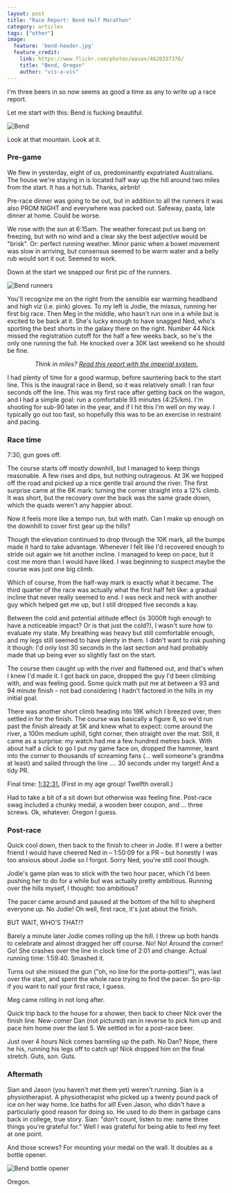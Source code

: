 ```yaml
---
layout: post
title: "Race Report: Bend Half Marathon"
category: articles
tags: ["other"]
image:
  feature: 'bend-header.jpg'
  feature_credit:
    link: https://www.flickr.com/photos/wasav/4620337376/
    title: "Bend, Oregon"
    author: "vis-a-vis"
---
```


I'm three beers in so now seems as good a time as any to write up a race report.
 
Let me start with this: Bend is fucking beautiful.

![Bend](/images/bend.jpg)

Look at that mountain. Look at it.
 
### Pre-game
 
We flew in yesterday, eight of us, predominantly expatriated Australians. The house we're staying in is located half way up the hill around two miles from the start. It has a hot tub. Thanks, airbnb!
 
Pre-race dinner was going to be out, but in addition to all the runners it was also PROM NIGHT and everywhere was packed out. Safeway, pasta, late dinner at home. Could be worse.
 
We rose with the sun at 6:15am. The weather forecast put us bang on freezing, but with no wind and a clear sky the best adjective would be "brisk". Or: perfect running weather. Minor panic when a bowel movement was slow in arriving, but consensus seemed to be warm water and a belly rub would sort it out. Seemed to work.
 
Down at the start we snapped our first pic of the runners.
 
![Bend runners](/images/bend-runners.jpg)

You'll recognize me on the right from the sensible ear warming headband and high viz (i.e. pink) gloves. To my left is Jodie, the missus, running her first big race. Then Meg in the middle, who hasn't run one in a while but is excited to be back at it. She's lucky enough to have snagged Ned, who's sporting the best shorts in the galaxy there on the right. Number 44 Nick missed the registration cutoff for the half a few weeks back, so he's the only one running the full. He knocked over a <span data-alt='20 miler'>30K</span> last weekend so he should be fine.
 
<center><em>
<span data-alt="Think in kays?">Think in miles?</span> <a data-alt-href="?" href="?imperial=true">Read this report with the <span data-alt="metric">imperial</span> system.</a>
</em></center>
<p />

I had plenty of time for a good warmup, before sauntering back to the start line. This is the inaugral race in Bend, so it was relatively small: I ran four seconds off the line. This was my first race after getting back on the wagon, and I had a simple goal: run a comfortable 93 minutes (<span data-alt="7:05/mi">4:25/km</span>). I'm shooting for sub-90 later in the year, and if I hit this I'm well on my way. I typically go out too fast, so hopefully this was to be an exercise in restraint and pacing.
 
### Race time
 
7:30, gun goes off.
 
The course starts off mostly downhill, but I managed to keep things reasonable. A few rises and dips, but nothing outrageous. At <span data-alt="2mi">3K</span> we hopped off the road and picked up a nice gentle trail around the river. The first surprise came at the <span data-alt="4mi">6K</span> mark: turning the corner straight into a 12% climb. It was short, but the recovery over the back was the same grade down, which the quads weren't any happier about.
 
Now it feels more like a tempo run, but with math. Can I make up enough on the downhill to cover first gear up the hills?
 
Though the elevation continued to drop through the <span data-alt="6mi">10K</span> mark, all the bumps made it hard to take advantage. Whenever I felt like I'd recovered enough to stride out again we hit another incline. I managed to keep on pace, but it cost me more than I would have liked. I was beginning to suspect maybe the course was just one big climb.
 
Which of course, from the half-way mark is exactly what it became. The third quarter of the race was actually what the first half felt like: a gradual incline that never really seemed to end. I was neck and neck with another guy which helped get me up, but I still dropped <span alt="ten seconds a mile">five seconds a kay</span>.
 
Between the cold and potential altitude effect (is 3000ft high enough to have a noticeable impact? Or is that just the cold?), I wasn't sure how to evaluate my state. My breathing was heavy but still comfortable enough, and my legs still seemed to have plenty in them. I didn't want to risk pushing it though: I'd only lost 30 seconds in the last section and had probably made that up being ever so slightly fast on the start.
 
The course then caught up with the river and flattened out, and that's when I knew I'd made it. I got back on pace, dropped the guy I'd been climbing with, and was feeling good. Some quick math put me at between a 93 and 94 minute finish – not bad considering I hadn't factored in the hills in my initial goal.
 
There was another short climb heading into <span data-alt="12mi">19K</span> which I breezed over, then settled in for the finish. The course was basically a figure 8, so we'd run past the finish already at <span data-alt='3mi'>5K</span> and knew what to expect: come around the river, a 100m medium uphill, tight corner, then straight over the mat. Still, it came as a surprise: my watch had me a few hundred metres back. With about half a click to go I put my game face on, dropped the hammer, leant into the corner to thousands of screaming fans (... well someone's grandma at least) and sailed through the line .... 30 seconds under my target! And a tidy PR.
 
Final time: [1:32:31.](https://www.strava.com/activities/293158745) (First in my age group! Twelfth overall.)
 
Had to take a bit of a sit down but otherwise was feeling fine. Post-race swag included a chunky medal, a wooden beer coupon, and ... three screws. Ok, whatever. Oregon I guess.
 
### Post-race
 
Quick cool down, then back to the finish to cheer in Jodie. If I were a better friend I would have cheered Ned in – 1:50:09 for a PR – but honestly I was too anxious about Jodie so I forgot. Sorry Ned, you're still cool though.
 
Jodie's game plan was to stick with the two hour pacer, which I'd been pushing her to do for a while but was actually pretty ambitious. Running over the hills myself, I thought: too ambitious?
 
The pacer came around and paused at the bottom of the hill to shepherd everyone up. No Jodie! Oh well, first race, it's just about the finish.
 
BUT WAIT, WHO'S THAT!?
 
Barely a minute later Jodie comes rolling up the hill. I threw up both hands to celebrate and almost dragged her off course. No! No! Around the corner! Go! She crashes over the line in clock time of 2:01 and change. Actual running time: 1:59:40. Smashed it.
 
Turns out she missed the gun ("oh, no line for the porta-potties!"), was last over the start, and spent the whole race trying to find the pacer. So pro-tip if you want to nail your first race, I guess.
 
Meg came rolling in not long after.
 
Quick trip back to the house for a shower, then back to cheer Nick over the finish line. New-comer Dan (not pictured) ran in reverse to pick him up and pace him home over the last <span data-lat="3">5</span>. We settled in for a post-race beer.
 
Just over 4 hours Nick comes barreling up the path. No Dan? Nope, there he his, running his legs off to catch up! Nick dropped him on the final stretch. Guts, son. Guts.
 
### Aftermath
 
Sian and Jason (you haven't met them yet) weren't running. Sian is a physiotherapist. A physiotherapist who picked up a twenty pound pack of ice on her way home. Ice baths for all! Even Jason, who didn't have a particularly good reason for doing so. He used to do them in garbage cans back in college, true story. Sian: "don't count, listen to me: name three things you're grateful for." Well I was grateful for being able to feel my feet at one point.
 
And those screws? For mounting your medal on the wall. It doubles as a bottle opener.

![Bend bottle opener](/images/bend-bottle-opener.jpg) 

Oregon.
